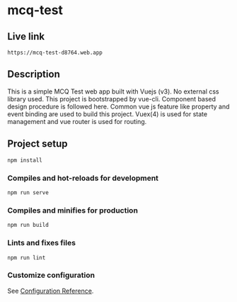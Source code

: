 # mcq-test

## Live link
```
https://mcq-test-d8764.web.app
```

## Description
This is a simple MCQ Test web app built with Vuejs (v3). No external css library used. This project is bootstrapped by vue-cli.
Component based design procedure is followed here. Common vue js feature like property and event binding are used to build this project.
Vuex(4) is used for state management and vue router is used for routing.
## Project setup
```
npm install
```

### Compiles and hot-reloads for development
```
npm run serve
```

### Compiles and minifies for production
```
npm run build
```

### Lints and fixes files
```
npm run lint
```

### Customize configuration
See [Configuration Reference](https://cli.vuejs.org/config/).
